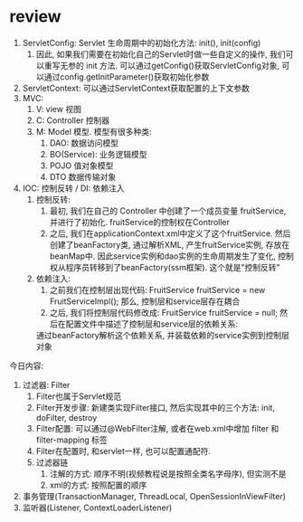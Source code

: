 # review
1. ServletConfig: Servlet 生命周期中的初始化方法: init(), init(config)
   1. 因此, 如果我们需要在初始化自己的Servlet时做一些自定义的操作, 我们可以重写无参的 init 方法. 可以通过getConfig()获取ServletConfig对象, 可以通过config.getInitParameter()获取初始化参数
2. ServletContext: 可以通过ServletContext获取配置的上下文参数
3. MVC: 
   1. V: view 视图
   2. C: Controller 控制器
   3. M: Model 模型. 模型有很多种类:
      1. DAO: 数据访问模型
      2. BO(Service): 业务逻辑模型
      3. POJO 值对象模型
      4. DTO 数据传输对象
4. IOC: 控制反转 / DI: 依赖注入
   1. 控制反转: 
      1. 最初, 我们在自己的 Controller 中创建了一个成员变量 fruitService, 并进行了初始化. fruitService的控制权在Controller  
      2. 之后, 我们在applicationContext.xml中定义了这个fruitService. 然后创建了beanFactory类, 通过解析XML, 产生fruitService实例, 
      存放在beanMap中. 因此service实例和dao实例的生命周期发生了变化, 控制权从程序员转移到了beanFactory(ssm框架). 这个就是"控制反转"
   2. 依赖注入:
      1. 之前我们在控制层出现代码: FruitService fruitService = new FruitServiceImpl(); 那么, 控制层和service层存在耦合
      2. 之后, 我们将控制层代码修改成: FruitService fruitService = null;  然后在配置文件中描述了控制层和service层的依赖关系:  
      <bean id="fruit" class="com.atguigu.fruit.controllers.FruitController">
         <property name="fruitService" ref="fruitService"/>
      </bean>  
      通过beanFactory解析这个依赖关系, 并装载依赖的service实例到控制层对象

今日内容:
1. 过滤器: Filter
   1. Filter也属于Servlet规范
   2. Filter开发步骤: 新建类实现Filter接口, 然后实现其中的三个方法: init, doFilter, destroy
   3. Filter配置: 可以通过@WebFilter注解, 或者在web.xml中增加 filter 和 filter-mapping 标签
   4. Filter在配置时, 和servlet一样, 也可以配置通配符.
   5. 过滤器链
      1. 注解的方式: 顺序不明(视频教程说是按照全类名字母序), 但实测不是
      2. xml的方式: 按照配置的顺序
2. 事务管理(TransactionManager, ThreadLocal, OpenSessionInViewFilter)
3. 监听器(Listener, ContextLoaderListener)